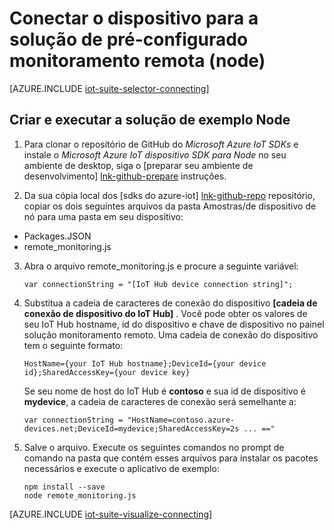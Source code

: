 <properties
   pageTitle="Conecte um dispositivo usando Node | Microsoft Azure"
   description="Descreve como conectar um dispositivo para a solução de monitoramento remota da Azure IoT pacote pré-configurado usando um aplicativo escrito em Node."
   services=""
   suite="iot-suite"
   documentationCenter="na"
   authors="dominicbetts"
   manager="timlt"
   editor=""/>

<tags
   ms.service="iot-suite"
   ms.devlang="na"
   ms.topic="article"
   ms.tgt_pltfrm="na"
   ms.workload="na"
   ms.date="10/05/2016"
   ms.author="dobett"/>


# <a name="connect-your-device-to-the-remote-monitoring-preconfigured-solution-nodejs"></a>Conectar o dispositivo para a solução de pré-configurado monitoramento remota (node)

[AZURE.INCLUDE [iot-suite-selector-connecting](../../includes/iot-suite-selector-connecting.md)]

## <a name="build-and-run-the-nodejs-sample-solution"></a>Criar e executar a solução de exemplo Node

1. Para clonar o repositório de GitHub do *Microsoft Azure IoT SDKs* e instale o *Microsoft Azure IoT dispositivo SDK para Node* no seu ambiente de desktop, siga o [preparar seu ambiente de desenvolvimento] [ lnk-github-prepare] instruções.

2. Da sua cópia local dos [sdks do azure-iot] [ lnk-github-repo] repositório, copiar os dois seguintes arquivos da pasta Amostras/de dispositivo de nó para uma pasta em seu dispositivo:

  - Packages.JSON
  - remote_monitoring.js

3. Abra o arquivo remote_monitoring.js e procure a seguinte variável:

    ```
    var connectionString = "[IoT Hub device connection string]";
    ```

4. Substitua a cadeia de caracteres de conexão do dispositivo **[cadeia de conexão de dispositivo do IoT Hub]** . Você pode obter os valores de seu IoT Hub hostname, id do dispositivo e chave de dispositivo no painel solução monitoramento remoto. Uma cadeia de conexão do dispositivo tem o seguinte formato:

    ```
    HostName={your IoT Hub hostname};DeviceId={your device id};SharedAccessKey={your device key}
    ```

    Se seu nome de host do IoT Hub é **contoso** e sua id de dispositivo é **mydevice**, a cadeia de caracteres de conexão será semelhante a:

    ```
    var connectionString = "HostName=contoso.azure-devices.net;DeviceId=mydevice;SharedAccessKey=2s ... =="
    ```

5. Salve o arquivo. Execute os seguintes comandos no prompt de comando na pasta que contém esses arquivos para instalar os pacotes necessários e execute o aplicativo de exemplo:

    ```
    npm install --save
    node remote_monitoring.js
    ```

[AZURE.INCLUDE [iot-suite-visualize-connecting](../../includes/iot-suite-visualize-connecting.md)]

[lnk-github-repo]: https://github.com/azure/azure-iot-sdks
[lnk-github-prepare]: https://github.com/Azure/azure-iot-sdks/blob/master/doc/get_started/node-devbox-setup.md
